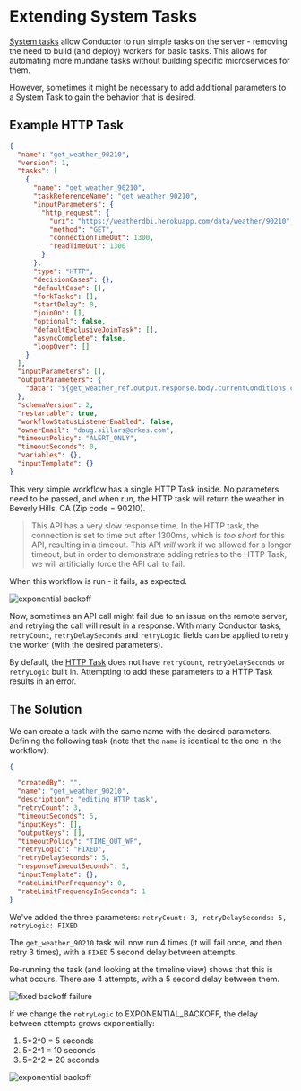 # Extending System Tasks

[System tasks](/content/docs/reference-docs) allow Conductor to run simple tasks on the server - removing the need to build (and deploy) workers for basic tasks.  This allows for automating more mundane tasks without building specific microservices for them.

However, sometimes it might be necessary to add additional parameters to a System Task to gain the behavior that is desired.

## Example HTTP Task

```json
{
  "name": "get_weather_90210",
  "version": 1,
  "tasks": [
    {
      "name": "get_weather_90210",
      "taskReferenceName": "get_weather_90210",
      "inputParameters": {
        "http_request": {
          "uri": "https://weatherdbi.herokuapp.com/data/weather/90210",
          "method": "GET",
          "connectionTimeOut": 1300,
          "readTimeOut": 1300
        }
      },
      "type": "HTTP",
      "decisionCases": {},
      "defaultCase": [],
      "forkTasks": [],
      "startDelay": 0,
      "joinOn": [],
      "optional": false,
      "defaultExclusiveJoinTask": [],
      "asyncComplete": false,
      "loopOver": []
    }
  ],
  "inputParameters": [],
  "outputParameters": {
    "data": "${get_weather_ref.output.response.body.currentConditions.comment}"
  },
  "schemaVersion": 2,
  "restartable": true,
  "workflowStatusListenerEnabled": false,
  "ownerEmail": "doug.sillars@orkes.com",
  "timeoutPolicy": "ALERT_ONLY",
  "timeoutSeconds": 0,
  "variables": {},
  "inputTemplate": {}
}

```

This very simple workflow has a single HTTP Task inside.  No parameters need to be passed, and when run, the HTTP task will return the weather in Beverly Hills, CA (Zip code = 90210).

> This API has a very slow response time. In the HTTP task, the connection is set to time out after 1300ms, which is *too short* for this API, resulting in a timeout.  This API *will* work if we allowed for a longer timeout, but in order to demonstrate adding retries to the HTTP Task, we will artificially force the API call to fail.

When this workflow is run - it fails, as expected.

![exponential backoff](/img/http_task_fail.png)

Now, sometimes an API call might fail due to an issue on the remote server, and retrying the call will result in a response.  With many Conductor tasks,  ```retryCount```, ```retryDelaySeconds``` and ```retryLogic``` fields can be applied to retry the worker (with the desired parameters).

By default, the [HTTP Task](/content/docs/reference-docs/system-tasks/http-task) does not have ```retryCount```, ```retryDelaySeconds``` or ```retryLogic``` built in.  Attempting to add these parameters to a HTTP Task results in an error.

## The Solution

We can create a task with the same name with the desired parameters.  Defining the following task (note that the ```name``` is identical to the one in the workflow):

```json
{

  "createdBy": "",
  "name": "get_weather_90210",
  "description": "editing HTTP task",
  "retryCount": 3,
  "timeoutSeconds": 5,
  "inputKeys": [],
  "outputKeys": [],
  "timeoutPolicy": "TIME_OUT_WF",
  "retryLogic": "FIXED",
  "retryDelaySeconds": 5,
  "responseTimeoutSeconds": 5,
  "inputTemplate": {},
  "rateLimitPerFrequency": 0,
  "rateLimitFrequencyInSeconds": 1
}

```

We've added the three parameters: ```retryCount: 3, retryDelaySeconds: 5, retryLogic: FIXED```

The ```get_weather_90210``` task will now run 4 times (it will fail once, and then retry 3 times), with a ```FIXED``` 5 second delay between attempts.

Re-running the task (and looking at the timeline view) shows that this is what occurs.  There are 4 attempts, with a 5 second delay between them.

![fixed backoff failure](/img/http_task_retry_fixed.png)


If we change the ```retryLogic``` to EXPONENTIAL_BACKOFF, the delay between attempts grows exponentially:

1. 5*2^0 = 5 seconds
2. 5*2^1 = 10 seconds
3. 5*2^2 = 20 seconds

![exponential backoff](/img/http_task_retry_backoff.png)

